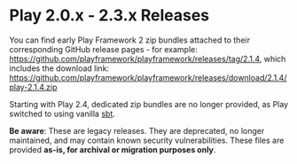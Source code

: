 # Play 2.0.x - 2.3.x Releases

You can find early Play Framework 2 zip bundles attached to their corresponding GitHub release pages - for example: https://github.com/playframework/playframework/releases/tag/2.1.4, which includes the download link: https://github.com/playframework/playframework/releases/download/2.1.4/play-2.1.4.zip

Starting with Play 2.4, dedicated zip bundles are no longer provided, as Play switched to using vanilla [sbt](https://www.scala-sbt.org/).

**Be aware**: These are legacy releases.
They are deprecated, no longer maintained, and may contain known security vulnerabilities.
These files are provided **as-is, for archival or migration purposes only**.
